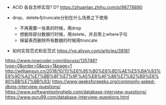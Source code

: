 

+ ACID 各自怎样实现?
D?
https://zhuanlan.zhihu.com/p/98778890

+ drop、delete与truncate分别在什么场景之下使用
  - 不再需要一张表的时候，用drop
  - 想删除部分数据行时候，用delete，并且带上where子句
  - 保留表而删除所有数据的时候用truncate

+ 如何实现范式和反范式
https://yq.aliyun.com/articles/38181



https://www.nowcoder.com/discuss/135748?type=0&order=0&pos=1&page=1
http://williamsun.cn/2018/10/11/%E6%95%B0%E6%8D%AE%E5%BA%93%E9%9D%A2%E7%BB%8F%E7%9F%A5%E8%AF%86%E7%82%B9%E6%80%BB%E7%BB%93/
https://www.geeksforgeeks.org/commonly-asked-dbms-interview-questions/
https://www.softwaretestinghelp.com/database-interview-questions/
https://www.guru99.com/database-interview-questions.html
